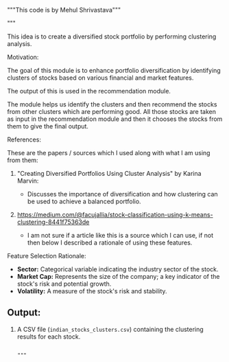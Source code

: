 """This code is by Mehul Shrivastava"""

"""


This idea is to create a diversified stock portfolio by performing clustering analysis.


Motivation:

The goal of this module is to enhance portfolio diversification by identifying clusters of stocks based on various financial and market features. 

The output of this is used in the recommendation module. 

The module helps us identify the clusters and then recommend the stocks from other clusters which are performing good. All those stocks are taken as input in the recommendation module and then it chooses the stocks from them 
to give the final output.

References:


These are the papers / sources which I used along with what I am using from them:

1. "Creating Diversified Portfolios Using Cluster Analysis" by Karina Marvin:

   - Discusses the importance of diversification and how clustering can be used to achieve a balanced portfolio.
   
2. https://medium.com/@facujallia/stock-classification-using-k-means-clustering-8441f75363de

   - I am not sure if a article like this is a source which I can use, if not then below I described a rationale of using these features.

Feature Selection Rationale:

- **Sector:** Categorical variable indicating the industry sector of the stock.
- **Market Cap:** Represents the size of the company; a key indicator of the stock's risk and potential growth.
- **Volatility:** A measure of the stock's risk and stability.

Output:
-------
1. A CSV file (`indian_stocks_clusters.csv`) containing the clustering results for each stock.

                                                                              """

